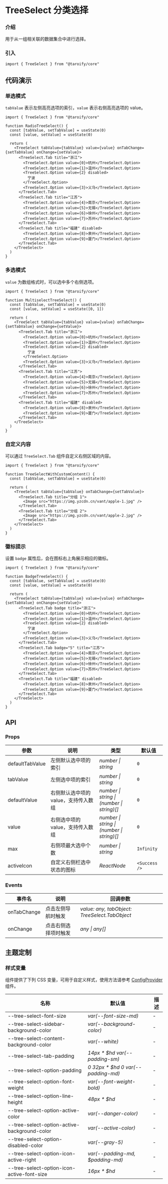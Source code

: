 # TreeSelect 分类选择

### 介绍

用于从一组相关联的数据集合中进行选择。

### 引入

```tsx
import { TreeSelect } from "@taroify/core"
```

## 代码演示

### 单选模式

`tabValue` 表示左侧高亮选项的索引，`value` 表示右侧高亮选项的 value。

```tsx
import { TreeSelect } from "@taroify/core"

function RadioTreeSelect() {
  const [tabValue, setTabValue] = useState(0)
  const [value, setValue] = useState(0)

  return (
    <TreeSelect tabValue={tabValue} value={value} onTabChange={setTabValue} onChange={setValue}>
      <TreeSelect.Tab title="浙江">
        <TreeSelect.Option value={0}>杭州</TreeSelect.Option>
        <TreeSelect.Option value={1}>温州</TreeSelect.Option>
        <TreeSelect.Option value={2} disabled>
          宁波
        </TreeSelect.Option>
        <TreeSelect.Option value={3}>义乌</TreeSelect.Option>
      </TreeSelect.Tab>
      <TreeSelect.Tab title="江苏">
        <TreeSelect.Option value={4}>南京</TreeSelect.Option>
        <TreeSelect.Option value={5}>无锡</TreeSelect.Option>
        <TreeSelect.Option value={6}>徐州</TreeSelect.Option>
        <TreeSelect.Option value={7}>苏州</TreeSelect.Option>
      </TreeSelect.Tab>
      <TreeSelect.Tab title="福建" disabled>
        <TreeSelect.Option value={8}>泉州</TreeSelect.Option>
        <TreeSelect.Option value={9}>厦门</TreeSelect.Option>
      </TreeSelect.Tab>
    </TreeSelect>
  )
}
```

### 多选模式

`value` 为数组格式时，可以选中多个右侧选项。

```tsx
import { TreeSelect } from "@taroify/core"

function MultiselectTreeSelect() {
  const [tabValue, setTabValue] = useState(0)
  const [value, setValue] = useState([0, 1])

  return (
    <TreeSelect tabValue={tabValue} value={value} onTabChange={setTabValue} onChange={setValue}>
      <TreeSelect.Tab title="浙江">
        <TreeSelect.Option value={0}>杭州</TreeSelect.Option>
        <TreeSelect.Option value={1}>温州</TreeSelect.Option>
        <TreeSelect.Option value={2} disabled>
          宁波
        </TreeSelect.Option>
        <TreeSelect.Option value={3}>义乌</TreeSelect.Option>
      </TreeSelect.Tab>
      <TreeSelect.Tab title="江苏">
        <TreeSelect.Option value={4}>南京</TreeSelect.Option>
        <TreeSelect.Option value={5}>无锡</TreeSelect.Option>
        <TreeSelect.Option value={6}>徐州</TreeSelect.Option>
        <TreeSelect.Option value={7}>苏州</TreeSelect.Option>
      </TreeSelect.Tab>
      <TreeSelect.Tab title="福建" disabled>
        <TreeSelect.Option value={8}>泉州</TreeSelect.Option>
        <TreeSelect.Option value={9}>厦门</TreeSelect.Option>
      </TreeSelect.Tab>
    </TreeSelect>
  )
}
```

### 自定义内容

可以通过 `TreeSelect.Tab` 组件自定义右侧区域的内容。

```tsx
import { TreeSelect } from "@taroify/core"

function TreeSelectWithCustomContent() {
  const [tabValue, setTabValue] = useState(0)

  return (
    <TreeSelect tabValue={tabValue} onTabChange={setTabValue}>
      <TreeSelect.Tab title="分组 1">
        <Image src="https://img.yzcdn.cn/vant/apple-1.jpg" />
      </TreeSelect.Tab>
      <TreeSelect.Tab title="分组 2">
        <Image src="https://img.yzcdn.cn/vant/apple-2.jpg" />
      </TreeSelect.Tab>
    </TreeSelect>
  )
}
```

### 徽标提示

设置 `badge` 属性后，会在图标右上角展示相应的徽标。

```tsx
import { TreeSelect } from "@taroify/core"

function BadgeTreeSelect() {
  const [tabValue, setTabValue] = useState(0)
  const [value, setValue] = useState(0)

  return (
    <TreeSelect tabValue={tabValue} value={value} onTabChange={setTabValue} onChange={setValue}>
      <TreeSelect.Tab badge title="浙江">
        <TreeSelect.Option value={0}>杭州</TreeSelect.Option>
        <TreeSelect.Option value={1}>温州</TreeSelect.Option>
        <TreeSelect.Option value={2} disabled>
          宁波
        </TreeSelect.Option>
        <TreeSelect.Option value={3}>义乌</TreeSelect.Option>
      </TreeSelect.Tab>
      <TreeSelect.Tab badge="5" title="江苏">
        <TreeSelect.Option value={4}>南京</TreeSelect.Option>
        <TreeSelect.Option value={5}>无锡</TreeSelect.Option>
        <TreeSelect.Option value={6}>徐州</TreeSelect.Option>
        <TreeSelect.Option value={7}>苏州</TreeSelect.Option>
      </TreeSelect.Tab>
      <TreeSelect.Tab title="福建" disabled>
        <TreeSelect.Option value={8}>泉州</TreeSelect.Option>
        <TreeSelect.Option value={9}>厦门</TreeSelect.Option>n
      </TreeSelect.Tab>
    </TreeSelect>
  )
}
```

## API

### Props

| 参数 | 说明 | 类型 | 默认值 |
| --- | --- | --- | --- |
| defaultTabValue | 左侧默认选中项的索引 | _number \| string_ | `0` |
| tabValue | 左侧选中项的索引 | _number \| string_ | `0` |
| defaultValue | 右侧默认选中项的 value，支持传入数组 | _number \| string \|<br>(number \| string)[]_ | `0` |
| value | 右侧选中项的 value，支持传入数组 | _number \| string \|<br>(number \| string)[]_ | `0` |
| max | 右侧项最大选中个数 | _number \| string_ | `Infinity` |
| activeIcon | 自定义右侧栏选中状态的图标 | _ReactNode_ | `<Success />` |

### Events

| 事件名     | 说明                 | 回调参数                  |
| ---------- | -------------------- | ------------------------- |
| onTabChange | 点击左侧导航时触发   | _value: any, tabObject: TreeSelect.TabObject_ |
| onChange | 点击右侧选择项时触发 | _any \| any[]_     |

## 主题定制

### 样式变量

组件提供了下列 CSS 变量，可用于自定义样式，使用方法请参考 [ConfigProvider](/components/config-provider/) 组件。

| 名称                                           | 默认值                                | 描述  |
|----------------------------------------------|------------------------------------|-----|
| --tree-select-font-size                      | _var(--font-size-md)_              | -   |
| --tree-select-sidebar-background-color       | _var(--background-color)_          | -   |
| --tree-select-content-background-color       | _var(--white)_                     | -   |
| --tree-select-tab-padding                    | _14px * $hd var(--padding-sm)_     | -   |
| --tree-select-option-padding                 | _0 32px * $hd 0 var(--padding-md)_ | -   |
| --tree-select-option-font-weight             | _var(--font-weight-bold)_          | -   |
| --tree-select-option-line-height             | _48px * $hd_                       | -   |
| --tree-select-option-active-color            | _var(--danger-color)_              | -   |
| --tree-select-option-active-background-color | _var(--active-color)_              | -   |
| --tree-select-option-disabled-color          | _var(--gray-5)_                    | -   |
| --tree-select-option-icon-active-right       | _var(--padding-md, $padding-md)_   | -   |
| --tree-select-option-icon-active-font-size   | _16px * $hd_                       | -   |
